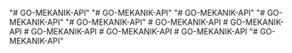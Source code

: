 "# GO-MEKANIK-API" 
"# GO-MEKANIK-API" 
"# GO-MEKANIK-API" 
"# GO-MEKANIK-API" 
"# GO-MEKANIK-API" 
#   G O - M E K A N I K - A P I  
 #   G O - M E K A N I K - A P I  
 #   G O - M E K A N I K - A P I  
 #   G O - M E K A N I K - A P I  
 #   G O - M E K A N I K - A P I  
 "# GO-MEKANIK-API" 
